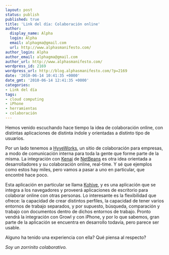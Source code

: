 ```yaml
---
layout: post
status: publish
published: true
title: 'Link del día: Colaboración online'
author:
  display_name: Alpha
  login: Alpha
  email: alphagma@gmail.com
  url: http://www.alphasmanifesto.com/
author_login: Alpha
author_email: alphagma@gmail.com
author_url: http://www.alphasmanifesto.com/
wordpress_id: 2169
wordpress_url: http://blog.alphasmanifesto.com/?p=2169
date: '2010-06-14 10:41:35 +0000'
date_gmt: '2010-06-14 12:41:35 +0000'
categories:
- Link del día
tags:
- cloud computing
- iPhone
- herramientas
- colaboración
---
```


Hemos venido escuchando hace tiempo la idea de colaboración online, con distintas aplicaciones de distinta índole y orientadas a distinto tipo de usuarios.

Por un lado tenemos a [HyveWorks](http://www.hyveworks.com/), un sitio de colaboración para empresas, a modo de comunicación interna para toda la gente que forme parte de la misma. La integración con [Kenai](http://kenai.com/) de [NetBeans](http://netbeans.org/) es otra idea orientada a desarrolladores y su colaboración online, real-time. Y sé que ejemplos como estos hay miles, pero vamos a pasar a uno en particular, que encontré hace poco.

Esta aplicación en particular se llama [Kohive](https://www.kohive.com/), y es una aplicación que se integra a los navegadores y proveerá aplicaciones de escritorio para colaborar online con otras personas. Lo interesante es la flexibilidad que ofrece: la capacidad de crear distintos perfiles, la capacidad de tener varios entornos de trabajo separados, y por supuesto, búsqueda, comparación y trabajo con documentos dentro de dichos entornos de trabajo. Pronto vendrá la integración con Growl y con iPhone, y por lo que sabemos, gran parte de la aplicación se encuentra en desarrollo todavía, pero parece ser usable.

Alguno ha tenido una experiencia con ella? Qué piensa al respecto?

_Soy un zorrinito colaborativo._
